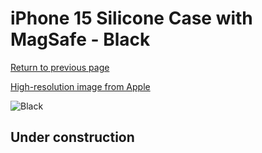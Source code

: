 # iPhone 15 Silicone Case with MagSafe - Black

[Return to previous page](/iphone_15)

[High-resolution image from Apple](https://store.storeimages.cdn-apple.com/8756/as-images.apple.com/is/MT0J3?wid=4500&hei=4500&fmt=png)

<div style="width: 512px"><img src="/almost_uncompressed/MT0J3.webp" alt="Black"></div>

## Under construction
